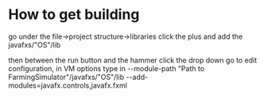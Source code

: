 # How to get building
go under the file->project structure->libraries
click the plus and add the javafxs/"OS"/lib

then between the run button and the hammer click the drop down
go to edit configuration, in VM options type in
--module-path "Path to FarmingSimulator"/javafxs/"OS"/lib --add-modules=javafx.controls,javafx.fxml
